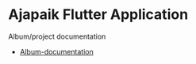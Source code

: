 # Ajapaik Flutter Application

Album/project documentation
* [Album-documentation](https://github.com/Ajapaik/ajapaik_flutter_app/wiki/Album-documentation)
